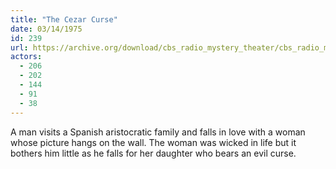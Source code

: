 ```yaml
---
title: "The Cezar Curse"
date: 03/14/1975
id: 239
url: https://archive.org/download/cbs_radio_mystery_theater/cbs_radio_mystery_theater-0201-0250.zip/cbs_radio_mystery_theater-0201-0250%2Fcbsrmt_0239_the_cezar_curse.mp3
actors:
  - 206
  - 202
  - 144
  - 91
  - 38
---
```

A man visits a Spanish aristocratic family and falls in love with a woman whose picture hangs on the wall. The woman was wicked in life but it bothers him little as he falls for her daughter who bears an evil curse.